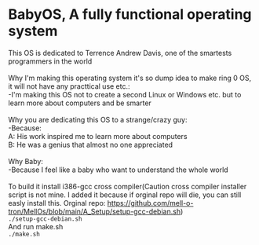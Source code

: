 # BabyOS, A fully functional operating system
This OS is dedicated to Terrence Andrew Davis, one of the smartests programmers in the world<br>
<br>
Why I'm making this operating system it's so dump idea to make ring 0 OS, it will not have any practtical use etc.:<br>
-I'm making this OS not to create a second Linux or Windows etc. but to learn more about computers and be smarter<br>
<br>
Why you are dedicating this OS to a strange/crazy guy:<br>
-Because:<br>
A: His work inspired me to learn more about computers<br>
B: He was a genius that almost no one appreciated<br>
<br>
Why Baby:<br>
-Because I feel like a baby who want to understand the whole world<br>
<br>
To build it install i386-gcc cross compiler(Caution cross compiler installer script is not mine. I added it because if orginal repo will die, you can still easly install this. Orginal repo: https://github.com/mell-o-tron/MellOs/blob/main/A_Setup/setup-gcc-debian.sh)<br>
<code>./setup-gcc-debian.sh</code><br>
And run make.sh<br>
<code>./make.sh</code><br>
